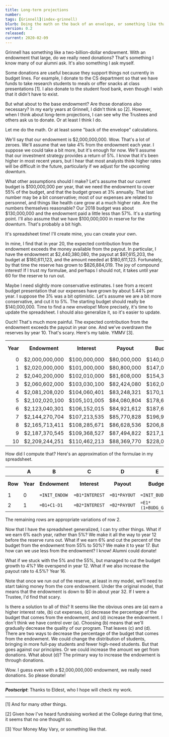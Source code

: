 ```yaml
---
title: Long-term projections
number: 
tags: [Grinnell](index-grinnell)
blurb: Doing the math on the back of an envelope, or something like that.
version: 0.2
released: 
current: 2020-02-09
---
```

Grinnell has something like a two-billion-dollar endowment.  With an
endowment that large, do we really need donations?  That's something
I know many of our alumni ask.  It's also something I ask myself.

Some donations are useful because they support things not currently
in budget lines.  For example, I donate to the CS department so that
we have funds to take research students to meals or offer snacks at
class presentations [1].  I also donate to the student food bank, even
though I wish that it didn't have to exist.

But what about to the base endowment?  Are those donations also 
necessary?  In my early years at Grinnell, I didn't think so [2].
However, when I think about long-term projections, I can see why
the Trustees and others ask us to donate.  Or at least I think I do.

Let me do the math.  Or at least some "back of the envelope" calculations.

We'll say that our endowment is $2,000,000,000.  Wow.  That's a lot of
zeroes.  We'll assume that we take 4% from the endowment each year.  I
suppose we could take a bit more, but it's enough for now.  We'll assume
that our investment strategy provides a return of 5%.  I know that it's
been higher in most recent years, but I hear that most analysts think
higher rates will be difficult in the future, particularly if we adjust
for the upcoming downturn.

What other assumptions should I make?  Let's assume that our current
budget is $100,000,000 per year, that we need the endowment to cover
55% of the budget, and that the budget grows at 3% annually.  That
last number may be a bit conservative; most of our expenses are
related to personnel, and things like health care grow at a much
higher rate.  Are the numbers themselves reasonable?  Our 2018
budget was about $130,000,000 and the endowment paid a little less
than 57%.  It's a starting point.  I'll also assume that we have
$100,000,000 in reserve for the downturn.  That's probably a bit high.

It's spreadsheet time!  I'll create mine, you can create your own.

In mine, I find that in year 20, the expected contribution from the
endowment exceeds the money available from the payout.  In particular,
I have the endowment at $2,440,380,080, the payout at $97,615,203,
the budget at $180,611,123, and the amount needed at $180,611,123.
Fortunately, by that time the reserve has grown to $826,884,019.  The
joy of compound interest!  If I trust my formulae, and perhaps I should
not, it takes until year 60 for the reserve to run out.

Maybe I need slightly more conservative estimates.  I see from a
recent budget presentation that our expenses have grown by about
5.44% per year.  I suppose the 3% was a bit optimistic.  Let's
assume we are a bit more conservative, and cut it to 5%.  The
starting budget should really be $140,000,000.  Time to find a new
envelope!  More precisely, it's time to update the spreadsheet.  I
should also generalize it, so it's easier to update.

Ouch!  That's much more painful.  The expected contribution from the
endowment exceeds the payout in year one.  And we've overdrawn the
reserves by year 10.  That's scary.  Here's my table.  YMMV [3].

<table class="table">
 <tr>
  <th>Year</th>
  <th>Endowment</th>
  <th>Interest</th>
  <th>Payout</th>
  <th>Budget</th>
  <th>From Endowment</th>
  <th>To Reserve</th>
  <th>Reserve</th>
 </tr>
 <tr>
  <td align="right">0</td>
  <td align="right">$2,000,000,000</td>
  <td align="right">$100,000,000</td>
  <td align="right">$80,000,000</td>
  <td align="right">$140,000,000</td>
  <td align="right">$77,000,000</td>
  <td align="right">$3,000,000</td>
  <td align="right">$103,000,000</td>
 </tr>
 <tr>
  <td align="right">1</td>
  <td align="right">$2,020,000,000</td>
  <td align="right">$101,000,000</td>
  <td align="right">$80,800,000</td>
  <td align="right">$147,000,000</td>
  <td align="right">$80,850,000</td>
  <td align="right">-$50,000</td>
  <td align="right">$108,100,000</td>
 </tr>
 <tr>
  <td align="right">2</td>
  <td align="right">$2,040,200,000</td>
  <td align="right">$102,010,000</td>
  <td align="right">$81,608,000</td>
  <td align="right">$154,350,000</td>
  <td align="right">$84,892,500</td>
  <td align="right">-$3,284,500</td>
  <td align="right">$110,220,500</td>
 </tr>
 <tr>
  <td align="right">3</td>
  <td align="right">$2,060,602,000</td>
  <td align="right">$103,030,100</td>
  <td align="right">$82,424,080</td>
  <td align="right">$162,067,500</td>
  <td align="right">$89,137,125</td>
  <td align="right">-$6,713,045</td>
  <td align="right">$109,018,480</td>
 </tr>
 <tr>
  <td align="right">4</td>
  <td align="right">$2,081,208,020</td>
  <td align="right">$104,060,401</td>
  <td align="right">$83,248,321</td>
  <td align="right">$170,170,875</td>
  <td align="right">$93,593,981</td>
  <td align="right">-$10,345,660</td>
  <td align="right">$104,123,744</td>
 </tr>
 <tr>
  <td align="right">5</td>
  <td align="right">$2,102,020,100</td>
  <td align="right">$105,101,005</td>
  <td align="right">$84,080,804</td>
  <td align="right">$178,679,419</td>
  <td align="right">$98,273,680</td>
  <td align="right">-$14,192,876</td>
  <td align="right">$95,137,054</td>
 </tr>
 <tr>
  <td align="right">6</td>
  <td align="right">$2,123,040,301</td>
  <td align="right">$106,152,015</td>
  <td align="right">$84,921,612</td>
  <td align="right">$187,613,390</td>
  <td align="right">$103,187,364</td>
  <td align="right">-$18,265,752</td>
  <td align="right">$81,628,155</td>
 </tr>
 <tr>
  <td align="right">7</td>
  <td align="right">$2,144,270,704</td>
  <td align="right">$107,213,535</td>
  <td align="right">$85,770,828</td>
  <td align="right">$196,994,059</td>
  <td align="right">$108,346,733</td>
  <td align="right">-$22,575,904</td>
  <td align="right">$63,133,658</td>
 </tr>
 <tr>
  <td align="right">8</td>
  <td align="right">$2,165,713,411</td>
  <td align="right">$108,285,671</td>
  <td align="right">$86,628,536</td>
  <td align="right">$206,843,762</td>
  <td align="right">$113,764,069</td>
  <td align="right">-$27,135,533</td>
  <td align="right">$39,154,808</td>
 </tr>
 <tr>
  <td align="right">9</td>
  <td align="right">$2,187,370,545</td>
  <td align="right">$109,368,527</td>
  <td align="right">$87,494,822</td>
  <td align="right">$217,185,950</td>
  <td align="right">$119,452,273</td>
  <td align="right">-$31,957,451</td>
  <td align="right">$9,155,098</td>
 </tr>
 <tr>
  <td align="right">10</td>
  <td align="right">$2,209,244,251</td>
  <td align="right">$110,462,213</td>
  <td align="right">$88,369,770</td>
  <td align="right">$228,045,248</td>
  <td align="right">$125,424,886</td>
  <td align="right">-$37,055,116</td>
  <td align="right">-$27,442,263</td>
 </tr>
</table>

How did I compute that?  Here's an approximation of the formulae
in my spreadsheet.

<table class="table">
 <tr>
  <th></th>
  <th>A</th>
  <th>B</th>
  <th>C</th>
  <th>D</th>
  <th>E</th>
  <th>F</th>
  <th>G</th>
  <th>H</th>
 </tr>
 <tr>
  <th>Row</th>
  <th>Year</th>
  <th>Endowment</th>
  <th>Interest</th>
  <th>Payout</th>
  <th>Budget</th>
  <th>From Endowment</th>
  <th>To Reserve</th>
  <th>Reserve</th>
 </tr>
 <tr>
  <td>1</td>
  <td>0</td>
  <td><code>=INIT_ENDOW</code></td>
  <td><code>=B1*INTEREST</code></td>
  <td><code>=B1*PAYOUT</code></td>
  <td><code>=INIT_BUDGET</code></td>
  <td><code>=E1*ENDOW_PERC</code></td>
  <td><code>=C1-F1</code></td>
  <td><code>=INIT_RESERVE+G1</td>
 </tr>
 <tr>
  <td>2</td>
  <td>1</td>
  <td><code>=B1+C1-D1</code></td>
  <td><code>=B2*INTEREST</code></td>
  <td><code>=B2*PAYOUT</code></td>
  <td><code>=E1*(1+BUDG_GROW)</code></td>
  <td><code>=E2*ENDOW_PERC</code></td>
  <td><code>=C2-F2</code></td>
  <td><code>=H1*(1+INTEREST)+G2</td>
 </tr>
</table>

The remaining rows are appropriate variations of row 2.

Now that I have the spreadsheet generalized, I can try other things.
What if we earn 6% each year, rather than 5%?  We make it all the
way to year 12 before the reserve runs out.  What if we earn 6% and
cut the percent of the budget from the endowment from 55% to 50%?
We make it to year 17.  But how can we use less from the endowment?
I know!  Alumni could donate!

What if we stuck with the 5% and the 55%, but managed to cut the
budget growth to 4%?  We overspend in year 12.  What if we also
increase the payout rate to 4.5%?  Year 16.

Note that once we run out of the reserve, at least in my model, we'll
need to start taking money from the core endowment.  Under the original
model, that means that the endowment is down to $0 in about year 32.
If I were a Trustee, I'd find that scary.

Is there a solution to all of this?  It seems like the obvious ones
are (a) earn a higher interest rate, (b) cut expenses, (c) decrease
the percentage of the budget that comes from the endowment, and (d)
increase the endowment.  I don't think we have control over (a).
Choosing (b) means that we'll gradually decrease the quality of our
program.  That leaves (c) and (d).  There are two ways to decrease
the percentage of the budget that comes from the endowment.  We
could change the distribution of students, bringing in more full-pay
students and fewer high-need students.  But that goes against our
principles.  Or we could increase the amount we get from donations.
What about (d)?  The primary way to increase the endowment is through
donations.

Wow.  I guess even with a $2,000,000,000 endowment, we really need
donations.  So please donate!

---

**_Postscript_**: Thanks to Eldest, who I hope will check my work.

---

[1] And for many other things.

[2] Given how I've heard fundraising worked at the College during
that time, it seems that no one thought so.

[3] Your Money May Vary, or something like that.
